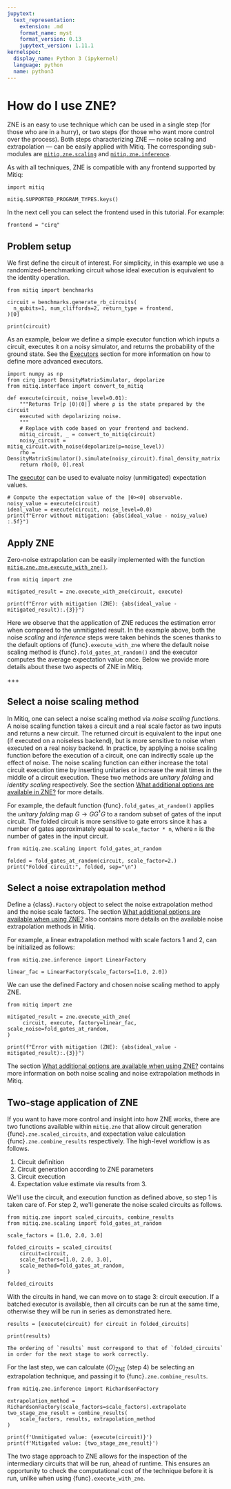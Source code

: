 ```yaml
---
jupytext:
  text_representation:
    extension: .md
    format_name: myst
    format_version: 0.13
    jupytext_version: 1.11.1
kernelspec:
  display_name: Python 3 (ipykernel)
  language: python
  name: python3
---
```


# How do I use ZNE?

ZNE is an easy to use technique which can be used in a single step
(for those who are in a hurry), or two steps (for those who want more control over the process). Both steps characterizing ZNE — noise scaling and extrapolation — can be easily applied with Mitiq. The
corresponding sub-modules are
[`mitiq.zne.scaling`](https://mitiq.readthedocs.io/en/latest/apidoc.html#module-mitiq.zne.scaling.folding)
and
[`mitiq.zne.inference`](https://mitiq.readthedocs.io/en/latest/apidoc.html#module-mitiq.zne.inference).

As with all techniques, ZNE is compatible with any frontend supported by Mitiq:

```{code-cell} ipython3
import mitiq

mitiq.SUPPORTED_PROGRAM_TYPES.keys()
```

In the next cell you can select the frontend used in this tutorial. For example:

```{code-cell} ipython3
frontend = "cirq"
```

## Problem setup

We first define the circuit of interest. For simplicity, in this example we use
a randomized-benchmarking circuit whose ideal execution is equivalent to the
identity operation.

```{code-cell} ipython3
from mitiq import benchmarks

circuit = benchmarks.generate_rb_circuits(
  n_qubits=1, num_cliffords=2, return_type = frontend,
)[0]

print(circuit)
```

As an example, below we define a simple executor function
which inputs a circuit, executes it on a noisy simulator, and returns the probability
of the ground state.
See the [Executors](executors.md) section for more information on how to
define more advanced executors.

```{code-cell} ipython3
import numpy as np
from cirq import DensityMatrixSimulator, depolarize
from mitiq.interface import convert_to_mitiq

def execute(circuit, noise_level=0.01):
    """Returns Tr[ρ |0⟩⟨0|] where ρ is the state prepared by the circuit
    executed with depolarizing noise.
    """
    # Replace with code based on your frontend and backend.
    mitiq_circuit, _ = convert_to_mitiq(circuit)
    noisy_circuit = mitiq_circuit.with_noise(depolarize(p=noise_level))
    rho = DensityMatrixSimulator().simulate(noisy_circuit).final_density_matrix
    return rho[0, 0].real
```

The [executor](executors.md) can be used to evaluate noisy (unmitigated) expectation values.

```{code-cell} ipython3
# Compute the expectation value of the |0><0| observable.
noisy_value = execute(circuit)
ideal_value = execute(circuit, noise_level=0.0)
print(f"Error without mitigation: {abs(ideal_value - noisy_value) :.5f}")
```

## Apply ZNE

Zero-noise extrapolation can be easily implemented with the function
[`mitiq.zne.zne.execute_with_zne()`](https://mitiq.readthedocs.io/en/latest/apidoc.html#mitiq.zne.zne.execute_with_zne).

```{code-cell} ipython3
from mitiq import zne

mitigated_result = zne.execute_with_zne(circuit, execute)
```

```{code-cell} ipython3
print(f"Error with mitigation (ZNE): {abs(ideal_value - mitigated_result):.{3}}")
```

Here we observe that the application of ZNE reduces the estimation error when compared
to the unmitigated result.
In the example above, both the noise _scaling_ and _inference_ steps were taken behinds the scenes thanks to
the default options of {func}`.execute_with_zne` where the default noise scaling method is {func}`.fold_gates_at_random()`
and the executor computes the average expectation value once. Below we provide more details about these two aspects of ZNE
in Mitiq.

+++

## Select a noise scaling method

In Mitiq, one can select a noise scaling method via _noise scaling functions_.
A noise scaling function takes a circuit and a real scale factor as two inputs and
returns a new circuit. The returned circuit is equivalent to the input one (if executed on a noiseless backend),
but is more sensitive to noise when executed on a real noisy backend. In practice, by applying a noise
scaling function before the execution of a circuit, one can indirectly scale up the effect of noise. The noise scaling
function can either increase the total circuit execution time by inserting unitaries or increase the wait times in the
middle of a circuit execution. These two methods are _unitary folding_ and _identity scaling_ respectively.
See the section [What additional options are available in ZNE?](zne-3-options.md) for more details.

For example, the default function {func}`.fold_gates_at_random()` applies the _unitary folding_ map $G \rightarrow G G^\dagger G$
to a random subset of gates of the input circuit.
The folded circuit is more sensitive to gate errors since it has a number of gates approximately
equal to `scale_factor * n`, where `n` is the number of gates in the input circuit.

```{code-cell} ipython3
from mitiq.zne.scaling import fold_gates_at_random

folded = fold_gates_at_random(circuit, scale_factor=2.)
print("Folded circuit:", folded, sep="\n")
```

## Select a noise extrapolation method

Define a {class}`.Factory` object to select the noise extrapolation method and the noise scale
factors. The section
[What additional options are available when using ZNE?](zne-3-options.md) also
contains more details on the available noise extrapolation methods in Mitiq.

For example, a linear extrapolation method with scale factors 1 and 2, can be
initialized as follows:

```{code-cell} ipython3
from mitiq.zne.inference import LinearFactory

linear_fac = LinearFactory(scale_factors=[1.0, 2.0])
```

We can use the defined Factory and chosen noise scaling method to apply ZNE.

```{code-cell} ipython3
from mitiq import zne

mitigated_result = zne.execute_with_zne(
     circuit, execute, factory=linear_fac, scale_noise=fold_gates_at_random,
)
```

```{code-cell} ipython3
print(f"Error with mitigation (ZNE): {abs(ideal_value - mitigated_result):.{3}}")
```

The section [What additional options are available when using ZNE?](zne-3-options.md)
contains more information on both noise scaling and noise extrapolation methods in Mitiq.

## Two-stage application of ZNE

If you want to have more control and insight into how ZNE works, there are two functions available within `mitiq.zne` that allow circuit generation {func}`.zne.scaled_circuits`, and expectation value calculation {func}`.zne.combine_results` respectively.
The high-level workflow is as follows.

1. Circuit definition
2. Circuit generation according to ZNE parameters
3. Circuit execution
4. Expectation value estimate via results from 3.

We'll use the circuit, and execution function as defined above, so step 1 is taken care of.
For step 2, we'll generate the noise scaled circuits as follows.


```{code-cell} ipython3
from mitiq.zne import scaled_circuits, combine_results
from mitiq.zne.scaling import fold_gates_at_random

scale_factors = [1.0, 2.0, 3.0]

folded_circuits = scaled_circuits(
    circuit=circuit,
    scale_factors=[1.0, 2.0, 3.0],
    scale_method=fold_gates_at_random,
)

folded_circuits
```

With the circuits in hand, we can move on to stage 3: circuit execution.
If a batched executor is available, then all circuits can be run at the same time, otherwise they will be run in series as demonstrated here.

```{code-cell} ipython3
results = [execute(circuit) for circuit in folded_circuits]

print(results)
```

```{warning}
The ordering of `results` must correspond to that of `folded_circuits` in order for the next stage to work correctly.
```

For the last step, we can calculate $\langle O\rangle_\text{ZNE}$ (step 4) be selecting an extrapolation technique, and passing it to {func}`.zne.combine_results`.

```{code-cell} ipython3
from mitiq.zne.inference import RichardsonFactory

extrapolation_method = RichardsonFactory(scale_factors=scale_factors).extrapolate
two_stage_zne_result = combine_results(
    scale_factors, results, extrapolation_method
)

print(f'Unmitigated value: {execute(circuit)}')
print(f'Mitigated value: {two_stage_zne_result}')
```

The two stage approach to ZNE allows for the inspection of the intermediary circuits that will be run, ahead of runtime.
This ensures an opportunity to check the computational cost of the technique before it is run, unlike when using {func}`.execute_with_zne`.
